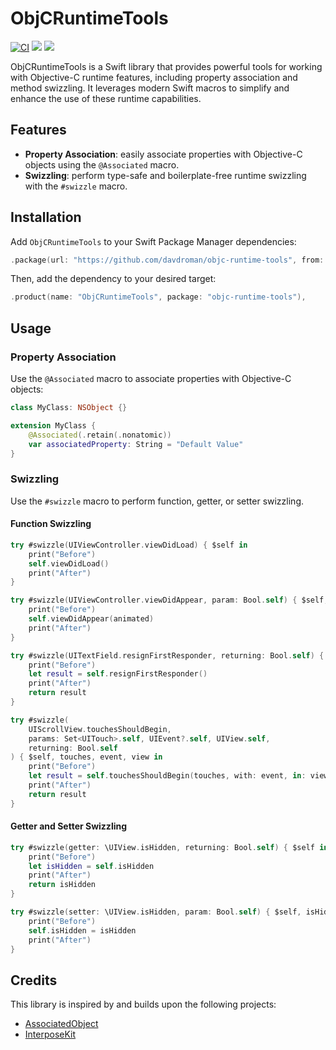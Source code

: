 # ObjCRuntimeTools

[![CI](https://github.com/davdroman/objc-runtime-tools/actions/workflows/ci.yml/badge.svg)](https://github.com/davdroman/objc-runtime-tools/actions/workflows/ci.yml)
[![](https://img.shields.io/endpoint?url=https%3A%2F%2Fswiftpackageindex.com%2Fapi%2Fpackages%2Fdavdroman%2Fobjc-runtime-tools%2Fbadge%3Ftype%3Dswift-versions)](https://swiftpackageindex.com/davdroman/objc-runtime-tools)
[![](https://img.shields.io/endpoint?url=https%3A%2F%2Fswiftpackageindex.com%2Fapi%2Fpackages%2Fdavdroman%2Fobjc-runtime-tools%2Fbadge%3Ftype%3Dplatforms)](https://swiftpackageindex.com/davdroman/objc-runtime-tools)

ObjCRuntimeTools is a Swift library that provides powerful tools for working with Objective-C runtime features, including property association and method swizzling. It leverages modern Swift macros to simplify and enhance the use of these runtime capabilities.

## Features

- **Property Association**: easily associate properties with Objective-C objects using the `@Associated` macro.
- **Swizzling**: perform type-safe and boilerplate-free runtime swizzling with the `#swizzle` macro.

## Installation

Add `ObjCRuntimeTools` to your Swift Package Manager dependencies:

```swift
.package(url: "https://github.com/davdroman/objc-runtime-tools", from: "0.1.0"),
```

Then, add the dependency to your desired target:

```swift
.product(name: "ObjCRuntimeTools", package: "objc-runtime-tools"),
```

## Usage

### Property Association

Use the `@Associated` macro to associate properties with Objective-C objects:

```swift
class MyClass: NSObject {}

extension MyClass {
    @Associated(.retain(.nonatomic))
    var associatedProperty: String = "Default Value"
}
```

### Swizzling

Use the `#swizzle` macro to perform function, getter, or setter swizzling.

#### Function Swizzling

```swift
try #swizzle(UIViewController.viewDidLoad) { $self in
    print("Before")
    self.viewDidLoad()
    print("After")
}

try #swizzle(UIViewController.viewDidAppear, param: Bool.self) { $self, animated in
    print("Before")
    self.viewDidAppear(animated)
    print("After")
}

try #swizzle(UITextField.resignFirstResponder, returning: Bool.self) { $self in
    print("Before")
    let result = self.resignFirstResponder()
    print("After")
    return result
}

try #swizzle(
    UIScrollView.touchesShouldBegin,
    params: Set<UITouch>.self, UIEvent?.self, UIView.self,
    returning: Bool.self
) { $self, touches, event, view in
    print("Before")
    let result = self.touchesShouldBegin(touches, with: event, in: view)
    print("After")
    return result
}
```

#### Getter and Setter Swizzling

```swift
try #swizzle(getter: \UIView.isHidden, returning: Bool.self) { $self in
    print("Before")
    let isHidden = self.isHidden
    print("After")
    return isHidden
}
```

```swift
try #swizzle(setter: \UIView.isHidden, param: Bool.self) { $self, isHidden in
    print("Before")
    self.isHidden = isHidden
    print("After")
}
```

## Credits

This library is inspired by and builds upon the following projects:

- [AssociatedObject](https://github.com/p-x9/AssociatedObject)
- [InterposeKit](https://github.com/steipete/InterposeKit)
